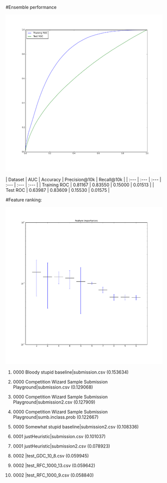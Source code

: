 #Ensemble performance

![](roc_curves.png?raw=true)

| Dataset | AUC | Accuracy | Precision@10k | Recall@10k |
| :--- | :--- | :--- | :--- | :--- | :--- |
| Training ROC | 0.81167 | 0.83550 | 0.15000 | 0.01513 |
| Test ROC | 0.63987 | 0.83609 | 0.15530 | 0.01575 |


#Feature ranking:

![](importances.png?raw=true)

1. 0000 Bloody stupid baseline|submission.csv (0.153634)

2. 0000 Competition Wizard Sample Submission Playground|submission.csv (0.129068)

3. 0000 Competition Wizard Sample Submission Playground|submission2.csv (0.127909)

4. 0000 Competition Wizard Sample Submission Playground|sumb.inclass.prob (0.122667)

5. 0000 Somewhat stupid baseline|submission2.csv (0.108336)

6. 0001 justHeuristic|submission.csv (0.101037)

7. 0001 justHeuristic|submission2.csv (0.078923)

8. 0002   |test_GDC_10_8.csv (0.059945)

9. 0002   |test_RFC_1000_13.csv (0.059642)

10. 0002   |test_RFC_1000_9.csv (0.058840)

